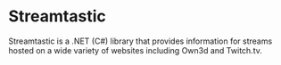 Streamtastic
============

Streamtastic is a .NET (C#) library that provides information for streams hosted on a wide variety of websites including Own3d and Twitch.tv.